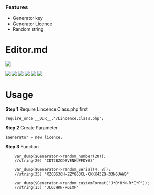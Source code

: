 ### Features

- Generator key
- Generator Licence
- Random string


# Editor.md

![](https://pbs.twimg.com/profile_images/1098844883471790080/CwQH3Z6I_400x400.png)

![](https://img.shields.io/github/stars/pandao/editor.md.svg) ![](https://img.shields.io/github/forks/pandao/editor.md.svg) ![](https://img.shields.io/github/tag/pandao/editor.md.svg) ![](https://img.shields.io/github/release/pandao/editor.md.svg) ![](https://img.shields.io/github/issues/pandao/editor.md.svg) ![](https://img.shields.io/bower/v/editor.md.svg)

# Usage

**Step 1** Require Lincence.Class.php first


    require_once __DIR__.'/Lincence.Class.php';

    
**Step 2** Create Parameter

    $Generator = new licence;
    
**Step 3** Function

		var_dump($Generator->random_number(20)); 
		//string(20) "CDT2BZQDSVENHUPFDYG3"

		var_dump($Generator->random_Serial(4, 8)); 
		//string(35) "XZCQS36H-ZZY863CL-CKKK43ZQ-33N6UAWB"

	 	var_dump($Generator->random_customFormat('J*O*H*N-R*I*P')); 
		//string(13) "JLOJHKN-RGIXP"
